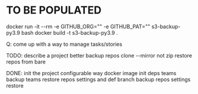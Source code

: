 # TO BE POPULATED

docker run -it --rm -e GITHUB_ORG="" -e GITHUB_PAT="" s3-backup-py3.9 bash
docker build -t s3-backup-py3.9 .

Q:
come up with a way to manage tasks/stories

TODO:
describe a project better
backup repos clone --mirror not zip
restore repos from bare

DONE:
init the project
configurable way
docker image init deps
teams backup 
teams restore
repos settings and def branch backup
repos settings restore



